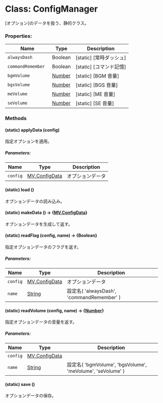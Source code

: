 # Class: ConfigManager

[オプション]のデータを扱う、静的クラス。

### Properties:

| Name               | Type                | Description             |
| ------------------ | ------------------- | ----------------------- |
| `alwaysDash `      | Boolean             | [static] [常時ダッシュ] |
| `commandRemember ` | Boolean             | [static] [コマンド記憶] |
| `bgmVolume`        | [Number](Number.md) | [static] [BGM 音量]     |
| `bgsVolume`        | [Number](Number.md) | [static] [BGS 音量]     |
| `meVolume`         | [Number](Number.md) | [static] [ME 音量]      |
| `seVolume`         | [Number](Number.md) | [static] [SE 音量]      |

### Methods

#### (static) applyData (config)

指定オプションを適用。

##### Parameters:

| Name     | Type                              | Description      |
| -------- | --------------------------------- | ---------------- |
| `config` | [MV.ConfigData](MV.ConfigData.md) | オプションデータ |

#### (static) load ()

オプションデータの読み込み。

#### (static) makeData () → {[MV.ConfigData](MV.ConfigData.md)}

オプションデータを生成して返す。

#### (static) readFlag (config, name) → {Boolean}

指定オプションデータのフラグを返す。

##### Parameters:

| Name     | Type                              | Description                               |
| -------- | --------------------------------- | ----------------------------------------- |
| `config` | [MV.ConfigData](MV.ConfigData.md) | オプションデータ                          |
| `name`   | [String](String.md)               | 設定名( 'alwaysDash', 'commandRemember' ) |

#### (static) readVolume (config, name) → {[Number](Number.md)}

指定オプションデータの音量を返す。

##### Parameters:

| Name     | Type                              | Description                                                |
| -------- | --------------------------------- | ---------------------------------------------------------- |
| `config` | [MV.ConfigData](MV.ConfigData.md) |                                                            |
| `name`   | [String](String.md)               | 設定名( 'bgmVolume', 'bgsVolume', 'meVolume', 'seVolume' ) |

#### (static) save ()

オプションデータの保存。
